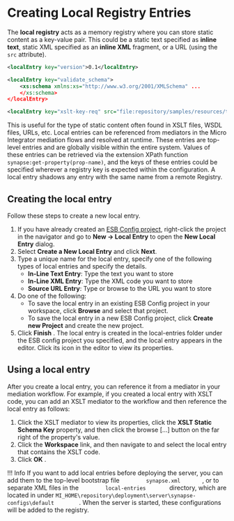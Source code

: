 # Creating Local Registry Entries

The **local registry** acts as a memory registry where you can store static content as a key-value pair. This could be a static text specified as **inline text**, static XML specified as an **inline XML** fragment, or a URL (using the `src` attribute). 

```xml tab='Inline text'
<localEntry key="version">0.1</localEntry>
```

```xml tab='Inline XML'
<localEntry key="validate_schema">
    <xs:schema xmlns:xs="http://www.w3.org/2001/XMLSchema" ...
    </xs:schema>
</localEntry>
```

```xml tab='Source URL'
<localEntry key="xslt-key-req" src="file:repository/samples/resources/transform/transform.xslt"/>
```

This is useful for the type of static content often found in XSLT files, WSDL files, URLs, etc. Local entries can be referenced from mediators in the Micro Integrator mediation flows and resolved at runtime. These entries are top-level entries and are globally visible within the entire system. Values of these entries can be retrieved via the extension XPath function `synapse:get-property(prop-name)`, and the keys of these entries could be specified wherever a registry key is expected within the configuration. A local entry shadows any entry with the same name from a remote Registry.

## Creating the local entry

Follow these steps to create a new local entry.

1.  If you have already created an [ESB Config project](../../../creating-projects/#esb-config-project), right-click the project in the navigator and go to **New → Local Entry** to open the **New Local Entry** dialog.
4.  Select **Create a New Local Entry** and click **Next**.
5.  Type a unique name for the local entry, specify one of the following types of local entries and specify the details.
    -   **In-Line Text Entry**: Type the text you want to store
    -   **In-Line XML Entry**: Type the XML code you want to store
    -   **Source URL Entry**: Type or browse to the URL you want to store
6.  Do one of the following:  
    -   To save the local entry in an existing ESB Config project in your
        workspace, click **Browse** and select that project.
    -   To save the local entry in a new ESB Config project, click
        **Create new Project** and create the new project.
7.  Click **Finish** . The local entry is created in the local-entries
    folder under the ESB config project you specified, and the local
    entry appears in the editor. Click its icon in the editor to view
    its properties.

## Using a local entry

After you create a local entry, you can reference it from a mediator in
your mediation workflow. For example, if you created a local entry with
XSLT code, you can add an XSLT mediator to the workflow and then
reference the local entry as follows:

1.  Click the XSLT mediator to view its properties, click the **XSLT
    Static Schema Key** property, and then click the browse [...]
    button on the far right of the property's value.
2.  Click the **Workspace** link, and then navigate to and select the
    local entry that contains the XSLT code.
3.  Click **OK** .

!!! Info
    If you want to add local entries before deploying the server, you can add them to the top-level bootstrap file `         synapse.xml        `, or to separate XML files in the `         local-entries        ` directory, which are located in under `MI_HOME\repository\deployment\server\synapse-configs\default        `. When the server is started, these configurations will be added to the registry.